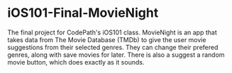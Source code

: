 # iOS101-Final-MovieNight
The final project for CodePath's iOS101 class. MovieNight is an app that takes data from The Movie Database (TMDb) to give the user movie suggestions from their selected genres. They can change their prefered genres, along with save movies for later. There is also a suggest a random movie button, which does exactly as it sounds.
